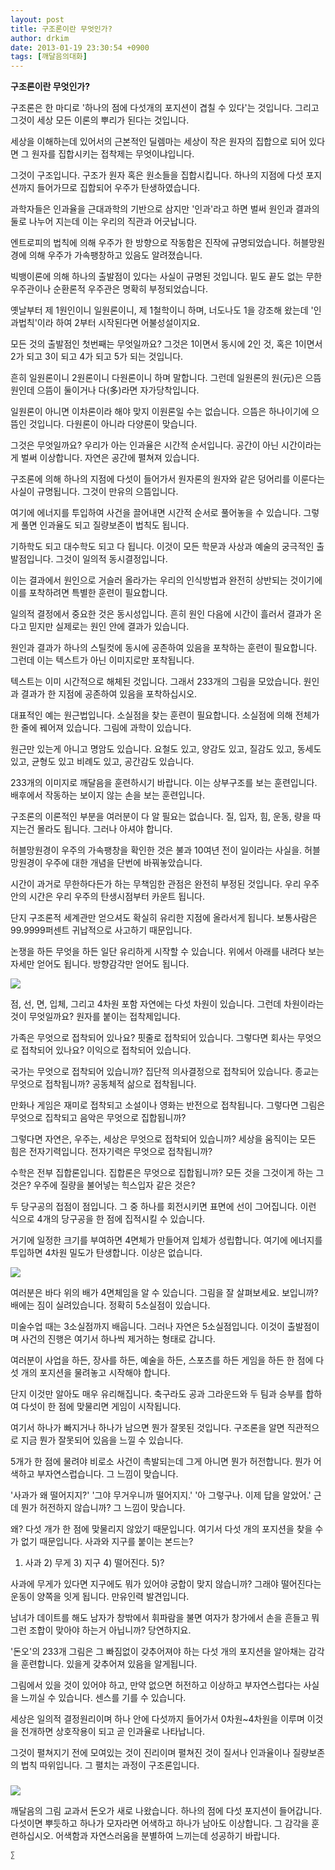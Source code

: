 ```yaml
---
layout: post
title: 구조론이란 무엇인가?
author: drkim
date: 2013-01-19 23:30:54 +0900
tags: [깨달음의대화]
---
```


  


**구조론이란 무엇인가?**


  


구조론은 한 마디로 '하나의 점에 다섯개의 포지션이 겹칠 수 있다'는 것입니다. 그리고 그것이 세상 모든 이론의 뿌리가 된다는 것입니다. 


  


세상을 이해하는데 있어서의 근본적인 딜렘마는 세상이 작은 원자의 집합으로 되어 있다면 그 원자를 집합시키는 접착제는 무엇이냐입니다. 


  


그것이 구조입니다. 구조가 원자 혹은 원소들을 집합시킵니다. 하나의 지점에 다섯 포지션까지 들어가므로 집합되어 우주가 탄생하였습니다. 


  


과학자들은 인과율을 근대과학의 기반으로 삼지만 '인과'라고 하면 벌써 원인과 결과의 둘로 나누어 지는데 이는 우리의 직관과 어긋납니다. 


  


엔트로피의 법칙에 의해 우주가 한 방향으로 작동함은 진작에 규명되었습니다. 허블망원경에 의해 우주가 가속팽창하고 있음도 알려졌습니다. 


  


빅뱅이론에 의해 하나의 출발점이 있다는 사실이 규명된 것입니다. 밑도 끝도 없는 무한 우주관이나 순환론적 우주관은 명확히 부정되었습니다. 


  


옛날부터 제 1원인이니 일원론이니, 제 1철학이니 하며, 너도나도 1을 강조해 왔는데 '인과법칙'이라 하여 2부터 시작된다면 어불성설이지요. 


  


모든 것의 출발점인 첫번째는 무엇일까요? 그것은 1이면서 동시에 2인 것, 혹은 1이면서 2가 되고 3이 되고 4가 되고 5가 되는 것입니다. 


  


흔히 일원론이니 2원론이니 다원론이니 하며 말합니다. 그런데 일원론의 원(元)은 으뜸원인데 으뜸이 둘이거나 다(多)라면 자가당착입니다. 


  


일원론이 아니면 이차론이라 해야 맞지 이원론일 수는 없습니다. 으뜸은 하나이기에 으뜸인 것입니다. 다원론이 아니라 다양론이 맞습니다. 


  


그것은 무엇일까요? 우리가 아는 인과율은 시간적 순서입니다. 공간이 아닌 시간이라는게 벌써 이상합니다. 자연은 공간에 펼쳐져 있습니다. 


  


구조론에 의해 하나의 지점에 다섯이 들어가서 원자론의 원자와 같은 덩어리를 이룬다는 사실이 규명됩니다. 그것이 만유의 으뜸입니다. 


  


여기에 에너지를 투입하여 사건을 끌어내면 시간적 순서로 풀어놓을 수 있습니다. 그렇게 풀면 인과율도 되고 질량보존이 법칙도 됩니다. 


  


기하학도 되고 대수학도 되고 다 됩니다. 이것이 모든 학문과 사상과 예술의 궁극적인 출발점입니다. 그것이 일의적 동시결정입니다. 


  


이는 결과에서 원인으로 거슬러 올라가는 우리의 인식방법과 완전히 상반되는 것이기에 이를 포착하려면 특별한 훈련이 필요합니다. 


  


일의적 결정에서 중요한 것은 동시성입니다. 흔히 원인 다음에 시간이 흘러서 결과가 온다고 믿지만 실제로는 원인 안에 결과가 있습니다. 


  


원인과 결과가 하나의 스틸컷에 동시에 공존하여 있음을 포착하는 훈련이 필요합니다. 그런데 이는 텍스트가 아닌 이미지로만 포착됩니다. 


  


텍스트는 이미 시간적으로 해체된 것입니다. 그래서 233개의 그림을 모았습니다. 원인과 결과가 한 지점에 공존하여 있음을 포착하십시오. 


  


대표적인 예는 원근법입니다. 소실점을 찾는 훈련이 필요합니다. 소실점에 의해 전체가 한 줄에 꿰어져 있습니다. 그림에 과학이 있습니다. 


  


원근만 있는게 아니고 명암도 있습니다. 요철도 있고, 양감도 있고, 질감도 있고, 동세도 있고, 균형도 있고 비례도 있고, 공간감도 있습니다. 


  


233개의 이미지로 깨달음을 훈련하시기 바랍니다. 이는 상부구조를 보는 훈련입니다. 배후에서 작동하는 보이지 않는 손을 보는 훈련입니다. 


  


구조론의 이론적인 부분을 여러분이 다 알 필요는 없습니다. 질, 입자, 힘, 운동, 량을 따지는건 몰라도 됩니다. 그러나 아셔야 합니다. 


  


허블망원경이 우주의 가속팽창을 확인한 것은 불과 10여년 전이 일이라는 사실을. 허블망원경이 우주에 대한 개념을 단번에 바꿔놓았습니다. 


  


시간이 과거로 무한하다든가 하는 무책임한 관점은 완전히 부정된 것입니다. 우리 우주 안의 시간은 우리 우주의 탄생시점부터 카운트 됩니다. 


  


단지 구조론적 세계관만 얻으셔도 확실히 유리한 지점에 올라서게 됩니다. 보통사람은 99.9999퍼센트 귀납적으로 사고하기 때문입니다. 


  


논쟁을 하든 무엇을 하든 일단 유리하게 시작할 수 있습니다. 위에서 아래를 내려다 보는 자세만 얻어도 됩니다. 방향감각만 얻어도 됩니다. 



 ![](/files/attach/images/198/167/316/0.jpg)  


점, 선, 면, 입체, 그리고 4차원 포함 자연에는 다섯 차원이 있습니다. 그런데 차원이라는 것이 무엇일까요? 원자를 붙이는 접착제입니다. 


  


가족은 무엇으로 접착되어 있나요? 핏줄로 접착되어 있습니다. 그렇다면 회사는 무엇으로 접착되어 있나요? 이익으로 접착되어 있습니다. 


  


국가는 무엇으로 접착되어 있습니까? 집단적 의사결정으로 접착되어 있습니다. 종교는 무엇으로 접착됩니까? 공동체적 삶으로 접착됩니다. 


  


만화나 게임은 재미로 접착되고 소설이나 영화는 반전으로 접착됩니다. 그렇다면 그림은 무엇으로 집착되고 음악은 무엇으로 집합됩니까? 


  


그렇다면 자연은, 우주는, 세상은 무엇으로 접착되어 있습니까? 세상을 움직이는 모든 힘은 전자기력입니다. 전자기력은 무엇으로 접착됩니까? 


  


수학은 전부 집합론입니다. 집합론은 무엇으로 집합됩니까? 모든 것을 그것이게 하는 그것은? 우주에 질량을 불어넣는 힉스입자 같은 것은? 


  


두 당구공의 접점이 점입니다. 그 중 하나를 회전시키면 표면에 선이 그어집니다. 이런 식으로 4개의 당구공을 한 점에 집적시킬 수 있습니다. 


  


거기에 일정한 크기를 부여하면 4면체가 만들어져 입체가 성립합니다. 여기에 에너지를 투입하면 4차원 밀도가 탄생합니다. 이상은 없습니다. 


  


 ![](/files/attach/images/198/167/316/00.JPG)



여러분은 바다 위의 배가 4면체임을 알 수 있습니다. 그림을 잘 살펴보세요. 보입니까? 배에는 짐이 실려있습니다. 정확히 5소실점이 있습니다. 


  


미술수업 때는 3소실점까지 배웁니다. 그러나 자연은 5소실점입니다. 이것이 출발점이며 사건의 진행은 여기서 하나씩 제거하는 형태로 갑니다. 


  


여러분이 사업을 하든, 장사를 하든, 예술을 하든, 스포츠를 하든 게임을 하든 한 점에 다섯 개의 포지션을 물려놓고 시작해야 합니다. 


  


단지 이것만 알아도 매우 유리해집니다. 축구라도 공과 그라운드와 두 팀과 승부를 합하여 다섯이 한 점에 맞물리면 게임이 시작됩니다. 


  


여기서 하나가 빠지거나 하나가 남으면 뭔가 잘못된 것입니다. 구조론을 알면 직관적으로 지금 뭔가 잘못되어 있음을 느낄 수 있습니다. 


  


5개가 한 점에 물려야 비로소 사건이 촉발되는데 그게 아니면 뭔가 허전합니다. 뭔가 어색하고 부자연스럽습니다. 그 느낌이 맞습니다. 


  


'사과가 왜 떨어지지?' '그야 무거우니까 떨어지지.' '아 그렇구나. 이제 답을 알았어.' 근데 뭔가 허전하지 않습니까? 그 느낌이 맞습니다. 


  


왜? 다섯 개가 한 점에 맞물리지 않았기 때문입니다. 여기서 다섯 개의 포지션을 찾을 수가 없기 때문입니다. 사과와 지구를 붙이는 본드는? 


  


1) 사과 2) 무게 3) 지구 4) 떨어진다. 5)? 


  


사과에 무게가 있다면 지구에도 뭐가 있어야 궁합이 맞지 않습니까? 그래야 떨어진다는 운동이 양쪽을 잇게 됩니다. 만유인력 발견입니다. 


  


남녀가 데이트를 해도 남자가 창밖에서 휘파람을 불면 여자가 창가에서 손을 흔들고 뭐 그런 조합이 맞아야 하는거 아닙니까? 당연하지요. 


  


'돈오'의 233개 그림은 그 빠짐없이 갖추어져야 하는 다섯 개의 포지션을 알아채는 감각을 훈련합니다. 있을게 갖추어져 있음을 알게됩니다. 


  


그림에서 있을 것이 있어야 하고, 만약 없으면 허전하고 이상하고 부자연스럽다는 사실을 느끼실 수 있습니다. 센스를 기를 수 있습니다. 


  


세상은 일의적 결정원리이며 하나 안에 다섯까지 들어가서 0차원~4차원을 이루며 이것을 전개하면 상호작용이 되고 곧 인과율로 나타납니다. 


  


그것이 펼쳐지기 전에 모여있는 것이 진리이며 펼쳐진 것이 질서나 인과율이나 질량보존의 법칙 따위입니다. 그 펼치는 과정이 구조론입니다. 


  




 ###


  





  ![](/files/attach/images/198/727/315/55.JPG) 
  
  
   깨달음의 그림 교과서 돈오가 새로 나왔습니다. 하나의 점에 다섯 포지션이 들어갑니다. 다섯이면 뿌듯하고 하나가 모자라면 어색하고 하나가 남아도 이상합니다. 그 감각을 훈련하십시오. 어색함과 자연스러움을 분별하여 느끼는데 성공하기 바랍니다. 
  
  
  
  
  
  
  
  
  
  
  
    ∑ 
  
  
  
  
  
  
  
  
  
  
  
  
  
  
  
  
  
  
